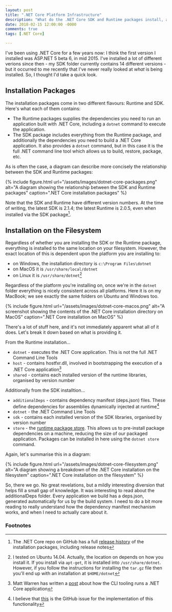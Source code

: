 ```yaml
---
layout: post
title: ".NET Core Platform Infrastructure"
description: "What do the .NET Core SDK and Runtime packages install, and to where?"
date: 2018-02-15 12:00:00 -0000
comments: true
tags: [.NET Core]

---
```


I've been using .NET Core for a few years now: I think the first version I installed was ASP.NET 5 beta 6, in mid 2015. I've installed a lot of different verions since then - my SDK folder currently contains 14 different versions - but it occurred to me recently that I've never really looked at *what* is being installed. So, I thought I'd take a quick look.

## Installation Packages

The installation packages come in two different flavours: Runtime and SDK. Here's what each of them contains:

- The Runtime packages supplies the dependencies you need to run an application built with .NET Core, including a `dotnet` command to execute the application. 
- The SDK package includes everything from the Runtime package, and additionally the dependencies you need to build a .NET Core application. It also provides a `dotnet` command, but in this case it is the full .NET command line tool which allows us to build, restore, package, etc.

As is often the case, a diagram can describe more concisely the relationship between the SDK and Runtime packages:

{% include figure.html 
  url="/assets/images/dotnet-core-packages.png" 
  alt="A diagram showing the relationship between the SDK and Runtime packages" 
  caption=".NET Core installation packages" 
%}

Note that the SDK and Runtime have different version numbers. At the time of writing, the latest SDK is 2.1.4; the latest Runtime is 2.0.5, even when installed via the SDK package[^1]. 

## Installation on the Filesystem

Regardless of whether you are installing the SDK or the Runtime package, everything is installed to the same location on your filesystem. However, the exact location of this is dependent upon the platform you are installing to: 

- on Windows, the installation directory is `c:\Program Files\dotnet`
- on MacOS it is `/usr/share/local/dotnet`
- on Linux it is `/usr/share/dotnet`[^2]

Regardless of the platform you're installing on, once we're in the `dotnet` folder everything is nicely consistent across all platforms. Here it is on my MacBook; we see exactly the same folders on Ubuntu and Windows too.

{% include figure.html 
  url="/assets/images/dotnet-core-macos.png" 
  alt="A screenshot showing the contents of the .NET Core installation directory on MacOS" 
  caption=".NET Core installation on MacOS" 
%}

There's a lot of stuff here, and it's not immediately apparent what all of it does. Let's break it down based on what is providing it.

From the Runtime installation...

- `dotnet` - executes the .NET Core application. This is not the full .NET Command Line Tools
- `host` - contains hostfxr.dll, involved in bootstrapping the execution of a .NET Core application[^3] 
- `shared` - contains each installed version of the runtime libraries, organised by version number

Additionally from the SDK installtion...

- `additionalDeps` - contains dependency manifest (deps.json) files. These define dependencies for assemblies dynamically injected at runtime[^4]
- `dotnet` - the .NET Command Line Tools
- `sdk` - contains each installed version of the SDK libraries, organised by version number
- `store` - the [runtime package store](https://docs.microsoft.com/en-us/dotnet/core/deploying/runtime-store). This allows us to pre-install package dependencies on a machine, reducing the size of our packaged application. Packages can be installed in here using the `dotnet store` command.

Again, let's summarise this in a diagram:

{% include figure.html 
  url="/assets/images/dotnet-core-filesystem.png" 
  alt="A diagram showing a breakdown of the .NET Core installation on the filesystem" 
  caption=".NET Core installation on the filesystem" 
%}

So, there we go. No great revelations, but a mildly interesting diversion that helps fill a small gap of knowledge. It was interesting to read about the additionalDeps folder. Every application we build has a deps.json, generated automatically for us by the build system. I need to do a bit more reading to really understand how the dependency manifest mechanism works, and when I need to actually care about it.

### Footnotes

[^1]: The .NET Core repo on GitHub has a full [release history](https://github.com/dotnet/core/blob/master/release-notes/download-archive.md) of the installation packages, including release notes
[^2]: I tested on Ubuntu 14.04. Actually, the location on depends on how you install it. If you install via `apt-get`, it is installed into `/usr/share/dotnet`. However, if you follow the instructions for installing the `tar.gz` file then you'll end up with an installation at `$HOME/dotnet`
[^3]: Matt Warren has written a [post](http://mattwarren.org/2016/07/04/How-the-dotnet-CLI-tooling-runs-your-code/) about how the CLI tooling runs a .NET Core application 
[^4]: I believe that [this](https://github.com/dotnet/core-setup/issues/1597) is the GitHub issue for the implementation of this functionality